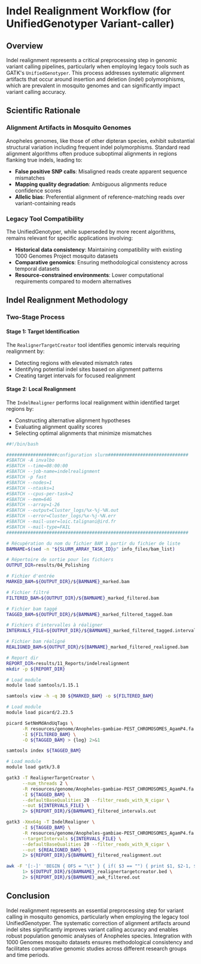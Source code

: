 # Indel Realignment Workflow (for UnifiedGenotyper Variant-caller)

## Overview

Indel realignment represents a critical preprocessing step in genomic variant calling pipelines, particularly when employing legacy tools such as GATK's `UnifiedGenotyper`. This process addresses systematic alignment artifacts that occur around insertion and deletion (indel) polymorphisms, which are prevalent in mosquito genomes and can significantly impact variant calling accuracy.

## Scientific Rationale

### Alignment Artifacts in Mosquito Genomes

Anopheles genomes, like those of other dipteran species, exhibit substantial structural variation including frequent indel polymorphisms. Standard read alignment algorithms often produce suboptimal alignments in regions flanking true indels, leading to:

- **False positive SNP calls**: Misaligned reads create apparent sequence mismatches
- **Mapping quality degradation**: Ambiguous alignments reduce confidence scores
- **Allelic bias**: Preferential alignment of reference-matching reads over variant-containing reads

### Legacy Tool Compatibility

The UnifiedGenotyper, while superseded by more recent algorithms, remains relevant for specific applications involving:

- **Historical data consistency**: Maintaining compatibility with existing 1000 Genomes Project mosquito datasets
- **Comparative genomics**: Ensuring methodological consistency across temporal datasets
- **Resource-constrained environments**: Lower computational requirements compared to modern alternatives

## Indel Realignment Methodology

### Two-Stage Process

#### Stage 1: Target Identification
The `RealignerTargetCreator` tool identifies genomic intervals requiring realignment by:
- Detecting regions with elevated mismatch rates
- Identifying potential indel sites based on alignment patterns
- Creating target intervals for focused realignment

#### Stage 2: Local Realignment
The `IndelRealigner` performs local realignment within identified target regions by:
- Constructing alternative alignment hypotheses
- Evaluating alignment quality scores
- Selecting optimal alignments that minimize mismatches


```bash linenums="1"
##!/bin/bash

###################configuration slurm##############################
#SBATCH -A invalbo
#SBATCH --time=08:00:00
#SBATCH --job-name=indelrealignment
#SBATCH -p fast
#SBATCH --nodes=1
#SBATCH --ntasks=1
#SBATCH --cpus-per-task=2
#SBATCH --mem=64G
#SBATCH --array=1-26
#SBATCH --output=Cluster_logs/%x-%j-%N.out
#SBATCH --error=Cluster_logs/%x-%j-%N.err
#SBATCH --mail-user=loic.talignani@ird.fr
#SBATCH --mail-type=FAIL
####################################################################

# Récupération du nom du fichier BAM à partir du fichier de liste
BAMNAME=$(sed -n "${SLURM_ARRAY_TASK_ID}p" info_files/bam_list)

# Répertoire de sortie pour les fichiers
OUTPUT_DIR=results/04_Polishing

# Fichier d'entrée
MARKED_BAM=${OUTPUT_DIR}/${BAMNAME}_marked.bam

# Fichier filtré
FILTERED_BAM=${OUTPUT_DIR}/${BAMNAME}_marked_filtered.bam

# Fichier bam taggé
TAGGED_BAM=${OUTPUT_DIR}/${BAMNAME}_marked_filtered_tagged.bam

# Fichiers d'intervalles à réaligner
INTERVALS_FILE=${OUTPUT_DIR}/${BAMNAME}_marked_filtered_tagged.intervals

# Fichier bam réaligné
REALIGNED_BAM=${OUTPUT_DIR}/${BAMNAME}_marked_filtered_realigned.bam

# Report dir
REPORT_DIR=results/11_Reports/indelrealignment
mkdir -p ${REPORT_DIR}

# Load module
module load samtools/1.15.1

samtools view -h -q 30 ${MARKED_BAM} -o ${FILTERED_BAM}

# Load module
module load picard/2.23.5

picard SetNmMdAndUqTags \
      -R resources/genome/Anopheles-gambiae-PEST_CHROMOSOMES_AgamP4.fa \
      -I ${FILTERED_BAM} \
      -O ${TAGGED_BAM} > {log} 2>&1

samtools index ${TAGGED_BAM}

# Load module
module load gatk/3.8

gatk3 -T RealignerTargetCreator \
      --num_threads 2 \
      -R resources/genome/Anopheles-gambiae-PEST_CHROMOSOMES_AgamP4.fa \
      -I ${TAGGED_BAM} \
      --defaultBaseQualities 20 --filter_reads_with_N_cigar \
      --out ${INTERVALS_FILE} \
      2> ${REPORT_DIR}/${BAMNAME}_filtered_intervals.out

gatk3 -Xmx64g -T IndelRealigner \
      -I ${TAGGED_BAM} \
      -R resources/genome/Anopheles-gambiae-PEST_CHROMOSOMES_AgamP4.fa \
      --targetIntervals ${INTERVALS_FILE} \
      --defaultBaseQualities 20 --filter_reads_with_N_cigar \
      --out ${REALIGNED_BAM} \
      2> ${REPORT_DIR}/${BAMNAME}_filtered_realignment.out

awk -F '[:-]' 'BEGIN { OFS = "\t" } { if( $3 == "") { print $1, $2-1, $2 } else { print $1, $2-1, $3}}' ${INTERVALS_FILE} \
      1> ${OUTPUT_DIR}/${BAMNAME}_realignertargetcreator.bed \
      2> ${REPORT_DIR}/${BAMNAME}_awk_filtered.out
```

## Conclusion

Indel realignment represents an essential preprocessing step for variant calling in mosquito genomics, particularly when employing the legacy tool UnifiedGenotyper. The systematic correction of alignment artifacts around indel sites significantly improves variant calling accuracy and enables robust population genomic analyses of Anopheles species. Integration with 1000 Genomes mosquito datasets ensures methodological consistency and facilitates comparative genomic studies across different research groups and time periods.